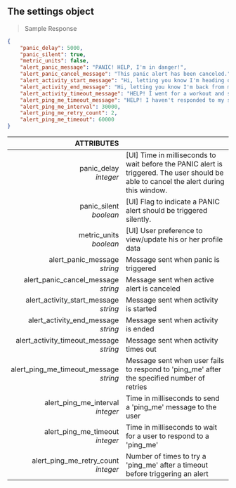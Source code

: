 ## The settings object
> Sample Response

```json
{
    "panic_delay": 5000,
    "panic_silent": true,
    "metric_units": false,
    "alert_panic_message": "PANIC! HELP, I'm in danger!",
    "alert_panic_cancel_message": "This panic alert has been canceled.",
    "alert_activity_start_message": "Hi, letting you know I'm heading out for my workout.",
    "alert_activity_end_message": "Hi, letting you know I'm back from my workout.",
    "alert_activity_timeout_message": "HELP! I went for a workout and should've been back by now!",
    "alert_ping_me_timeout_message": "HELP! I haven't responded to my security checks!",
    "alert_ping_me_interval": 30000,
    "alert_ping_me_retry_count": 2,
    "alert_ping_me_timeout": 60000
}
```

ATTRIBUTES||
---------:        | -----------
panic_delay <br>*integer*   | [UI] Time in milliseconds to wait before the PANIC alert is triggered.  The user should be able to cancel the alert during this window.
panic_silent <br>*boolean*  | [UI] Flag to indicate a PANIC alert should be triggered silently.
metric_units <br>*boolean*  | [UI] User preference to view/update his or her profile data
alert_panic_message <br>*string*  | Message sent when panic is triggered
alert_panic_cancel_message <br>*string*  | Message sent when active alert is canceled
alert_activity_start_message <br>*string*  | Message sent when activity is started
alert_activity_end_message <br>*string*  | Message sent when activity is ended
alert_activity_timeout_message <br>*string*  | Message sent when activity times out
alert_ping_me_timeout_message <br>*string*  | Message sent when user fails to respond to 'ping_me' after the specified number of retries
alert_ping_me_interval <br>*integer*  | Time in milliseconds to send a 'ping_me' message to the user
alert_ping_me_timeout <br>*integer*  | Time in milliseconds to wait for a user to respond to a 'ping_me'
alert_ping_me_retry_count <br>*integer*  | Number of times to try a 'ping_me' after a timeout before triggering an alert
